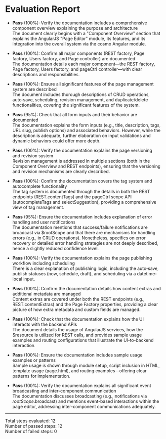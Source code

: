 # Evaluation Report

- **Pass** (100%): Verify the documentation includes a comprehensive component overview explaining the purpose and architecture  
  The document clearly begins with a "Component Overview" section that explains the AngularJS "Page Editor" module, its features, and its integration into the overall system via the cosmo Angular module.

- **Pass** (100%): Confirm all major components (REST factory, Page factory, Users factory, and Page controller) are documented  
  The documentation details each major component—the REST factory, Page factory, Users factory, and pageCtrl controller—with clear descriptions and responsibilities.

- **Pass** (100%): Ensure all significant features of the page management system are described  
  The document includes thorough descriptions of CRUD operations, auto‑save, scheduling, revision management, and duplicate/delete functionalities, covering the significant features of the system.

- **Pass** (95%): Check that all form inputs and their behavior are documented  
  The documentation explains the form inputs (e.g., title, description, tags, URL slug, publish options) and associated behaviors. However, while the description is adequate, further elaboration on input validations and dynamic behaviors could offer more depth.

- **Pass** (100%): Verify the documentation explains the page versioning and revision system  
  Revision management is addressed in multiple sections (both in the Component Overview and REST endpoints), ensuring that the versioning and revision mechanisms are clearly described.

- **Pass** (100%): Confirm the documentation covers the tag system and autocomplete functionality  
  The tag system is documented through the details in both the REST endpoints (REST.contentTags) and the pageCtrl scope API (autocompleteTags and selectSuggestion), providing a comprehensive view of tag management.

- **Pass** (95%): Ensure the documentation includes explanation of error handling and user notifications  
  The documentation mentions that success/failure notifications are broadcast via $rootScope and that there are mechanisms for handling errors (e.g., in CRUD operations). Nonetheless, specifics on error recovery or detailed error handling strategies are not deeply described, hence a slightly reduced confidence level.

- **Pass** (100%): Verify the documentation explains the page publishing workflow including scheduling  
  There is a clear explanation of publishing logic, including the auto‑save, publish statuses (now, schedule, draft), and scheduling via a datetime-local input.

- **Pass** (100%): Confirm the documentation details how content extras and additional metadata are managed  
  Content extras are covered under both the REST endpoints (e.g., REST.contentExtras) and the Page Factory properties, providing a clear picture of how extra metadata and custom fields are managed.

- **Pass** (100%): Check that the documentation explains how the UI interacts with the backend APIs  
  The document details the usage of AngularJS services, how the $resource is utilized for REST calls, and provides sample usage examples and routing configurations that illustrate the UI-to-backend interaction.

- **Pass** (100%): Ensure the documentation includes sample usage examples or patterns  
  Sample usage is shown through module setup, script inclusion in HTML, template usage (page.html), and routing examples—offering clear patterns for implementation.

- **Pass** (100%): Verify the documentation explains all significant event broadcasting and inter-component communication  
  The documentation discusses broadcasting (e.g., notifications via $rootScope.$broadcast) and mentions event-based interactions within the page editor, addressing inter-component communications adequately.

---

Total steps evaluated: 12  
Number of passed steps: 12  
Number of failed steps: 0